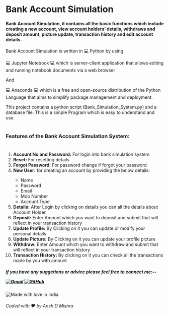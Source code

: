 # Bank Account Simulation 
#### Bank Account Simulation, it contains all the basic functions which include creating a new account, view account holders’ details, withdraws and deposit amount, picture update, transaction history and edit account details.
 
 Bank Account Simulation is written in 💻 Python by using

💻 Jupyter Notebook 💻 which is server-client application that allows editing and running notebook documents via a web browser

And

💻 Anaconda 💻 which is a free and open-source distribution of the Python Language that aims to simplify package management and deployment.


This project contains a python script (Bank_Simulation_System.py) and a database file. This is a simple Program which is easy to understand and use.
#
<h3>Features of the Bank Account Simulation System:</h3>

#

<ol>
<li><b> Account No and Password:</b> For login into bank simulation system</li>
<li><b> Reset:</b> For resetting details</li>
<li><b> Forgot Password:</b> For password change if forgot your password</li>
<li><b> New User:</b> for creating an account by providing the below details:</li>
<ul>
<li>Name</li>
<li>Password</li>
<li>Email</li>
<li>Mob Number</li>
<li>Account Type</li>
</ul>

<li><b> Details:</b> After Login by clicking on details you can all the details about Account Holder </li>
<li><b> Deposit:</b> Enter Amount which you want to deposit and submit that will reflect in your transaction history </li>
<li><b> Update Profile:</b> By Clicking on it you can update or modify your personal details </li>
<li><b> Update Picture:</b> By Clicking on it you can update your profile picture </li>
<li><b> Withdraw:</b> Enter Amount which you want to withdraw and submit that will reflect in your transaction history </li>
<li><b> Transaction History:</b> By clicking on it you can check all the transactions made by you with amount </li>
</ol>

<h5> If you have any suggetions or advice please feel free to connect me:--

<a href="mailto:anshvnm@gmail.com" target="_blank"><img src="https://img.icons8.com/bubbles/50/000000/gmail.png" alt="Gmail"/></a>
<a href="https://github.com/anshdmishra" target="_blank"><img src="https://img.icons8.com/bubbles/50/000000/github.png" alt="GitHub"/></a>
</h5> 

<img src="https://madewithlove.now.sh/in?heart=true&template=plastic" alt="Made with love in India"></img>  
###### Coded with ❤️ by _Ansh D Mishra_ 
 

